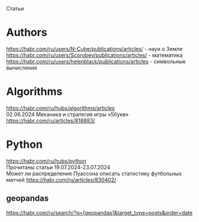 Статьи                      

# Authors                         
https://habr.com/ru/users/N-Cube/publications/articles/ - науи о Земле            
https://habr.com/ru/users/Scorobey/publications/articles/ - математика                               
https://habr.com/ru/users/helenblack/publications/articles - символьные вычисления                   

# Algorithms                         
https://habr.com/ru/hubs/algorithms/articles                 
02.06.2024 Механика и стратегия игры «5букв»                                          
https://habr.com/ru/articles/818883/

# Python                 
https://habr.com/ru/hubs/python                    
Прочитаны статьи 19.07.2024-23.07.2024                  
Может ли распределение Пуассона описать статистику футбольных матчей https://habr.com/ru/articles/830402/                                              

## geopandas
https://habr.com/ru/search/?q=[geopandas]&target_type=posts&order=date                           
